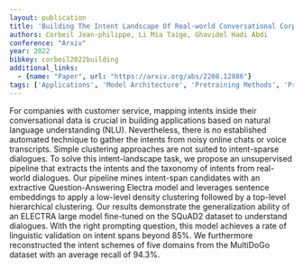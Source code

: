 ```yaml
---
layout: publication
title: 'Building The Intent Landscape Of Real-world Conversational Corpora With Extractive Question-answering Transformers'
authors: Corbeil Jean-philippe, Li Mia Taige, Ghavidel Hadi Abdi
conference: "Arxiv"
year: 2022
bibkey: corbeil2022building
additional_links:
  - {name: "Paper", url: "https://arxiv.org/abs/2208.12886"}
tags: ['Applications', 'Model Architecture', 'Pretraining Methods', 'Prompting', 'RAG', 'Reinforcement Learning', 'Transformer']
---
```

For companies with customer service, mapping intents inside their
conversational data is crucial in building applications based on natural
language understanding (NLU). Nevertheless, there is no established automated
technique to gather the intents from noisy online chats or voice transcripts.
Simple clustering approaches are not suited to intent-sparse dialogues. To
solve this intent-landscape task, we propose an unsupervised pipeline that
extracts the intents and the taxonomy of intents from real-world dialogues. Our
pipeline mines intent-span candidates with an extractive Question-Answering
Electra model and leverages sentence embeddings to apply a low-level density
clustering followed by a top-level hierarchical clustering. Our results
demonstrate the generalization ability of an ELECTRA large model fine-tuned on
the SQuAD2 dataset to understand dialogues. With the right prompting question,
this model achieves a rate of linguistic validation on intent spans beyond 85%.
We furthermore reconstructed the intent schemes of five domains from the
MultiDoGo dataset with an average recall of 94.3%.
